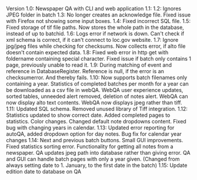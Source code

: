 Version 1.0: Newspaper QA with CLI and web application
1.1:
1.2: Ignores JPEG folder in batch
1.3: No longer creates an acknowledge file. Fixed issue with Firefox not showing some input boxes.
1.4: Fixed incorrect SQL file.
1.5: Fixed storage of tif file paths. Now stores the whole path in the database, instead of up to batchid.
1.6: Logs error if network is down. Can't check if xml schema is correct, if it can't connect to loc.gov website.
1.7: Ignore jpg/jpeg files while checking for checksums. Now collects error, if alto file doesn't contain expected data.
1.8: Fixed web error in http get with foldername containing special character. Fixed issue if batch only contains 1 page, previously unable to read it.
1.9: During matching of event and reference in DatabaseRegister. Reference is null, if the error is an checksumerror. And thereby fails.
1.10: Now supports batch filenames only containing a year. Statistics of completed batches per month for a year can be downloaded as a csv file in webQA. WebQA user experience updates, sorted tables, unneeded alert removed, deletion of notes alert. WebQA can now display alto text contents. WebQA now displays jpeg rather than tiff.
1.11: Updated SQL schema. Removed unused library of Tiff integration. 
1.12: Statistics updated to show correct date. Added completed pages to statistics. Color changes. Changed default note dropdowns content. Fixed bug with changing years in calendar.
1.13: Updated error reporting for autoQA, added dropdown option for day notes. Bug fix for calendar year changes
1.14: Next and previous batch buttons. Small GUI improvements. Fixed statistics sorting error. Functionality for getting all notes from a newspaper. QA updates jpeg path into database rather than giving error. QA and GUI can handle batch pages with only a year given. (Changed from always setting date to 1. January, to the first date in the batch)
1.15: Update edition date to database on QA